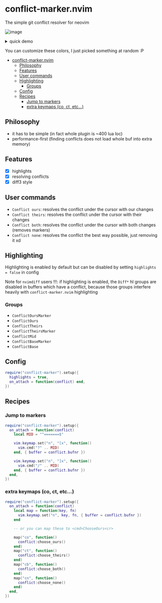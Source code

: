 # conflict-marker.nvim


The simple git conflict resolver for neovim


![image](https://github.com/user-attachments/assets/5d4861a4-fabe-4569-a2e3-a3bfb2c9bc53)

<details>
  <summary>quick demo</summary>


https://github.com/user-attachments/assets/bb4c5abd-9475-4aaa-84e2-5cb5cbfdfd8e



</details>


You can customize these colors, I just picked something at random :P


<!--toc:start-->
- [conflict-marker.nvim](#conflict-markernvim)
  - [Philosophy](#philosophy)
  - [Features](#features)
  - [User commands](#user-commands)
  - [Highlighting](#highlighting)
    - [Groups](#groups)
  - [Config](#config)
  - [Recipes](#recipes)
    - [Jump to markers](#jump-to-markers)
    - [extra keymaps (co, ct, etc...)](#extra-keymaps-co-ct-etc)
<!--toc:end-->


## Philosophy

- it has to be simple (in fact whole plugin is ~400 lua loc)
- performance-first (finding conflicts does not load whole buf into extra memory)


## Features
- [x] highlights
- [x] resolving conflicts
- [x] diff3 style

## User commands

- `Conflict ours`: resolves the conflict under the cursor with our changes
- `Conflict theirs`: resolves the conflict under the cursor with their changes
- `Conflict both`: resolves the conflict under the cursor with both changes (removes markers)
- `Conflict none`: resolves the conflict the best way possible, just removing it xd

## Highlighting

Highlighting is enabled by default but can be disabled by setting `highlights = false` in config

Note for `nvimdiff` users !!!: if highlighting is enabled, the `Diff*` hl groups are disabled in buffers which have a
conflict, because those groups interfere heavily with `conflict-marker.nvim` highlighting

### Groups

- `ConflictOursMarker`
- `ConflictOurs`
- `ConflictTheirs`
- `ConflictTheirsMarker`
- `ConflictMid`
- `ConflictBaseMarker`
- `ConflictBase`

## Config

```lua
require("conflict-marker").setup({
  highlights = true,
  on_attach = function(conflict) end,
})
```

## Recipes

### Jump to markers

```lua
require("conflict-marker").setup({
  on_attach = function(conflict)
    local MID = "^=======$"

    vim.keymap.set("n", "[x", function()
      vim.cmd("?" .. MID)
    end, { buffer = conflict.bufnr })

    vim.keymap.set("n", "]x", function()
      vim.cmd("/" .. MID)
    end, { buffer = conflict.bufnr })
  end,
})

```

### extra keymaps (co, ct, etc...)


```lua
require("conflict-marker").setup({
  on_attach = function(conflict)
    local map = function(key, fn)
      vim.keymap.set("n", key, fn, { buffer = conflict.bufnr })
    end

    -- or you can map these to <cmd>ChooseOurs<cr>

    map("co", function()
      conflict:choose_ours()
    end)
    map("ct", function()
      conflict:choose_theirs()
    end)
    map("cb", function()
      conflict:choose_both()
    end)
    map("cn", function()
      conflict:choose_none()
    end)
  end,
})

```
